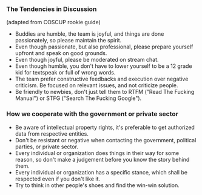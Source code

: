 <div class="ui horizontal icon divider">
  <i class="code icon"></i>
</div>

### The Tendencies in Discussion
(adapted from COSCUP rookie guide)

* Buddies are humble, the team is joyful, and things are done passionately, so please maintain the spirit.
* Even though passionate, but also professional, please prepare yourself upfront and speak on good grounds.
* Even though joyful, please be moderated on stream chat.
* Even though humble, you don't have to lower yourself to be a 12 grade kid for textspeak or full of wrong words.
* The team prefer constructive feedbacks and execution over negative criticism. Be focused on relevant issues, and not criticize people.
* Be friendly to newbies, don't just tell them to RTFM ("Read The Fucking Manual") or STFG ("Search The Fucking Google").

<div class="ui horizontal icon divider">
  <i class="code icon"></i>
</div>

### How we cooperate with the government or private sector
* Be aware of intellectual property rights, it's preferable to get authorized data from respective entities.
* Don't be resistant or negative when contacting the government, political parties, or private sector.
* Every individual or organization does things in their way for some reason, so don't make a judgement before you know the story behind them.
* Every individual or organization has a specific stance, which shall be respected even if you don't like it.
* Try to think in other people's shoes and find the win-win solution.
